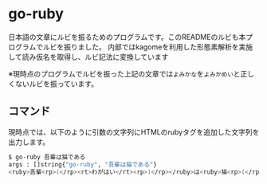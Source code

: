 # go-ruby

日本語の文章にルビを振るためのプログラムです。このREADMEのルビも本プログラムでルビを振りました。
内部ではkagomeを利用した形態素解析を実施して読み仮名を取得し、ルビ記法に変換しています

※現時点のプログラムでルビを振った上記の文章では`よみかな`を`よみかめい`と正しくないルビを振っています。

## コマンド

現時点では、以下のように引数の文字列にHTMLのrubyタグを追加した文字列を出力します。

```bash
$ go-ruby 吾輩は猫である
args : []string{"go-ruby", "吾輩は猫である"}
<ruby>吾輩<rp>(</rp><rt>わがはい</rt><rp>)</rp></ruby>は<ruby>猫<rp>(</rp><rt>ねこ</rt><rp>)</rp></ruby>である

```

## 
